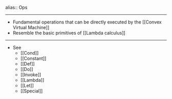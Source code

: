 alias:: Ops

- ---
- Fundamental operations that can be directly executed by the [[Convex Virtual Machine]]
- Resemble the basic primitives of [[Lambda calculus]]
- ---
- See
	- [[Cond]]
	- [[Constant]]
	- [[Def]]
	- [[Do]]
	- [[Invoke]]
	- [[Lambda]]
	- [[Let]]
	- [[Special]]